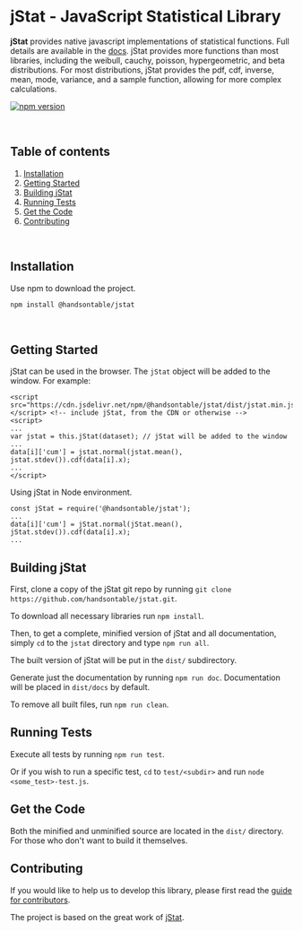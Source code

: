 **jStat** - JavaScript Statistical Library
===============================================================

**jStat** provides native javascript implementations of statistical functions.
Full details are available in the [docs](http://handsontable.github.io/jstat/).
jStat provides more functions than most libraries, including the weibull, cauchy, poisson, hypergeometric, and beta distributions.
For most distributions, jStat provides the pdf, cdf, inverse, mean, mode, variance, and a sample function, allowing for more complex calculations.

[![npm version](https://img.shields.io/npm/v/@handsontable/jstat.svg)](https://www.npmjs.com/package/@handsontable/jstat)

<br/>

## Table of contents


 1. [Installation](#installation)
 2. [Getting Started](#getting-started)
 3. [Building jStat](#building-jstat)
 4. [Running Tests](#Running-tests)
 5. [Get the Code](#get-the-code)
 6. [Contributing](#contributing)

<br/>

## Installation
Use npm to download the project.
```bash
npm install @handsontable/jstat
```

<br/>

## Getting Started

jStat can be used in the browser. The `jStat` object will be added to the window. For example:

```
<script src="https://cdn.jsdelivr.net/npm/@handsontable/jstat/dist/jstat.min.js"></script> <!-- include jStat, from the CDN or otherwise -->
<script>
...
var jstat = this.jStat(dataset); // jStat will be added to the window
...
data[i]['cum'] = jstat.normal(jstat.mean(), jstat.stdev()).cdf(data[i].x);
...
</script>

```

Using jStat in Node environment.

```
const jStat = require('@handsontable/jstat');
...
data[i]['cum'] = jStat.normal(jStat.mean(), jStat.stdev()).cdf(data[i].x);
...
```

## Building jStat

First, clone a copy of the jStat git repo by running `git clone https://github.com/handsontable/jstat.git`.

To download all necessary libraries run `npm install`.

Then, to get a complete, minified version of jStat and all documentation, simply `cd` to the `jstat` directory and
type `npm run all`.

The built version of jStat will be put in the `dist/` subdirectory.

Generate just the documentation by running `npm run doc`. Documentation will be placed in `dist/docs` by default.

To remove all built files, run `npm run clean`.


## Running Tests

Execute all tests by running `npm run test`.

Or if you wish to run a specific test, `cd` to `test/<subdir>` and run `node <some_test>-test.js`.


## Get the Code

Both the minified and unminified source are located in the `dist/` directory. For those who don't want to build
it themselves.


## Contributing
If you would like to help us to develop this library, please first read the [guide for contributors](//github.com/handsontable/jstat/blob/master/CONTRIBUTING.md).

The project is based on the great work of [jStat](https://github.com/jstat/jstat).
